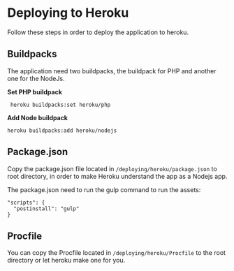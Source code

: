 Deploying to Heroku
===================

Follow these steps in order to deploy the application to heroku.

Buildpacks
---------

The application need two buildpacks, the buildpack for PHP and another one for the NodeJs.

__Set PHP buildpack__

```
 heroku buildpacks:set heroku/php
```

__Add Node buildpack__

```
heroku buildpacks:add heroku/nodejs
```

Package.json
------------

Copy the package.json file located in `/deploying/heroku/package.json` to root directory, in order to make Heroku understand the app as a Nodejs app.

The package.json need to run the gulp command to run the assets:

```
"scripts": {
  "postinstall": "gulp"
}
```

Procfile
------------
You can copy the Procfile located in `/deploying/heroku/Procfile` to the root directory or let heroku make one for you.

